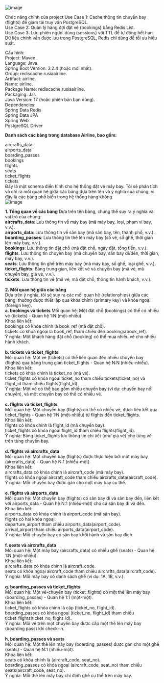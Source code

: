 
![image](https://github.com/user-attachments/assets/fadb8089-9143-4290-a3c9-de38cdb1baab)

Chức năng chính của project
Use Case 1: Cache thông tin chuyến bay (flights) để giảm tải truy vấn PostgreSQL.<br>
Use Case 2: Quản lý hàng đợi đặt vé (bookings) bằng Redis List.<br>
Use Case 3: Lưu phiên người dùng (sessions) với TTL để tự động hết hạn.<br>
Dữ liệu chính vẫn được lưu trong PostgreSQL, Redis chỉ dùng để tối ưu hiệu suất.<br>

Cấu hình:<br>
Project: Maven.<br>
Language: Java.<br>
Spring Boot Version: 3.2.4 (hoặc mới nhất).<br>
Group: rediscache.rusiaairline.<br>
Artifact: airline.<br>
Name: airline.<br>
Package Name: rediscache.rusiaairline.<br>
Packaging: Jar.<br>
Java Version: 17 (hoặc phiên bản bạn dùng).<br>
Dependencies:<br>
Spring Data Redis<br>
Spring Data JPA<br>
Spring Web<br>
PostgreSQL Driver<br>

**Danh sách các bảng trong database Airline, bao gồm:**

aircrafts_data <br>
airports_data <br>
boarding_passes <br>
bookings <br>
flights <br>
seats <br>
ticket_flights <br>
tickets<br>
Đây là một schema điển hình cho hệ thống đặt vé máy bay. Tôi sẽ phân tích và chỉ ra mối quan hệ giữa các bảng dựa trên tên và ý nghĩa của chúng, vì đây là các bảng phổ biến trong hệ thống hàng không.
<br>
![image](https://github.com/user-attachments/assets/ead1e108-120f-4f7f-abf8-286c306fd5d2)

**1. Tổng quan về các bảng**
Dựa trên tên bảng, chúng thể suy ra ý nghĩa và vai trò của chúng:
<br>
**aircrafts_data**: Lưu thông tin về máy bay (mã máy bay, loại, phạm vi bay, v.v.).<br>
**airports_data**: Lưu thông tin về sân bay (mã sân bay, tên, thành phố, v.v.).<br>
**boarding_passes**: Lưu thông tin thẻ lên máy bay (số vé, số ghế, thời gian lên máy bay, v.v.).<br>
**bookings**: Lưu thông tin đặt chỗ (mã đặt chỗ, ngày đặt, tổng tiền, v.v.).<br>
**flights**: Lưu thông tin chuyến bay (mã chuyến bay, sân bay đi/đến, thời gian, máy bay, v.v.).<br>
**seats**: Lưu thông tin ghế trên máy bay (mã máy bay, số ghế, loại ghế, v.v.).<br>
**ticket_flights**: Bảng trung gian, liên kết vé và chuyến bay (mã vé, mã chuyến bay, giá vé, v.v.).<br>
**tickets**: Lưu thông tin vé (mã vé, mã đặt chỗ, thông tin hành khách, v.v.).<br>
<br>
**2. Mối quan hệ giữa các bảng**<br>
Dựa trên ý nghĩa, tôi sẽ suy ra các mối quan hệ (relationships) giữa các bảng, thường được thiết lập qua khóa chính (primary key) và khóa ngoại (foreign key).
<br>
**a. bookings và tickets**
Mối quan hệ: Một đặt chỗ (bookings) có thể có nhiều vé (tickets) - Quan hệ 1:N (một-nhiều).<br>
Khóa liên kết:<br>
bookings có khóa chính là book_ref (mã đặt chỗ).<br>
tickets có khóa ngoại là book_ref, tham chiếu đến bookings(book_ref).<br>
Ý nghĩa: Một khách hàng đặt chỗ (booking) có thể mua nhiều vé cho nhiều hành khách.<br>
<br>
**b. tickets và ticket_flights**<br>
Mối quan hệ: Một vé (tickets) có thể liên quan đến nhiều chuyến bay (flights) qua bảng trung gian ticket_flights - Quan hệ N:N (nhiều-nhiều).<br>
Khóa liên kết:<br>
tickets có khóa chính là ticket_no (mã vé).<br>
ticket_flights có khóa ngoại ticket_no tham chiếu tickets(ticket_no) và flight_id tham chiếu flights(flight_id).<br>
Ý nghĩa: Một vé có thể bao gồm nhiều chuyến bay (ví dụ: chuyến bay nối chuyến), và một chuyến bay có thể có nhiều vé.<br>
<br>
**c. flights và ticket_flights**<br>
Mối quan hệ: Một chuyến bay (flights) có thể có nhiều vé, được liên kết qua ticket_flights - Quan hệ 1:N (một-nhiều) từ flights đến ticket_flights.<br>
Khóa liên kết:<br>
flights có khóa chính là flight_id (mã chuyến bay).<br>
ticket_flights có khóa ngoại flight_id tham chiếu flights(flight_id).<br>
Ý nghĩa: Bảng ticket_flights lưu thông tin chi tiết (như giá vé) cho từng vé trên từng chuyến bay.<br>
<br>
**d. flights và aircrafts_data**<br>
Mối quan hệ: Một chuyến bay (flights) được thực hiện bởi một máy bay (aircrafts_data) - Quan hệ N:1 (nhiều-một).<br>
Khóa liên kết:<br>
aircrafts_data có khóa chính là aircraft_code (mã máy bay).<br>
flights có khóa ngoại aircraft_code tham chiếu aircrafts_data(aircraft_code).<br>
Ý nghĩa: Mỗi chuyến bay được gán cho một máy bay cụ thể.<br>
<br>
**e. flights và airports_data**<br>
Mối quan hệ: Một chuyến bay (flights) có sân bay đi và sân bay đến, liên kết với airports_data - Quan hệ N:1 (nhiều-một) cho cả sân bay đi và đến.<br>
Khóa liên kết:<br>
airports_data có khóa chính là airport_code (mã sân bay).<br>
flights có hai khóa ngoại:<br>
departure_airport tham chiếu airports_data(airport_code).<br>
arrival_airport tham chiếu airports_data(airport_code).<br>
Ý nghĩa: Mỗi chuyến bay có sân bay khởi hành và sân bay đích.<br>
<br>
**f. seats và aircrafts_data**<br>
Mối quan hệ: Một máy bay (aircrafts_data) có nhiều ghế (seats) - Quan hệ 1:N (một-nhiều).<br>
Khóa liên kết:<br>
aircrafts_data có khóa chính là aircraft_code.<br>
seats có khóa ngoại aircraft_code tham chiếu aircrafts_data(aircraft_code).<br>
Ý nghĩa: Mỗi máy bay có danh sách ghế (ví dụ: 1A, 1B, v.v.).<br>
<br>
**g. boarding_passes và ticket_flights**<br>
Mối quan hệ: Một vé-chuyến bay (ticket_flights) có một thẻ lên máy bay (boarding_passes) - Quan hệ 1:1 (một-một).<br>
Khóa liên kết:<br>
ticket_flights có khóa chính là cặp (ticket_no, flight_id).<br>
boarding_passes có khóa ngoại (ticket_no, flight_id) tham chiếu ticket_flights(ticket_no, flight_id).<br>
Ý nghĩa: Mỗi vé trên một chuyến bay được cấp một thẻ lên máy bay (boarding pass) khi check-in.<br>
<br>
**h. boarding_passes và seats**<br>
Mối quan hệ: Một thẻ lên máy bay (boarding_passes) được gán cho một ghế (seats) - Quan hệ N:1 (nhiều-một).<br>
Khóa liên kết:<br>
seats có khóa chính là (aircraft_code, seat_no).<br>
boarding_passes có khóa ngoại (aircraft_code, seat_no) tham chiếu seats(aircraft_code, seat_no).<br>
Ý nghĩa: Mỗi thẻ lên máy bay chỉ định ghế cụ thể trên máy bay.

